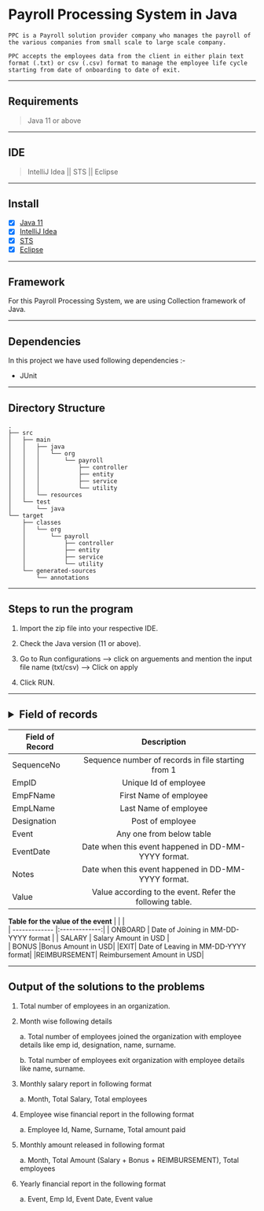 # Payroll Processing System in Java

`PPC is a Payroll solution provider company who manages the payroll of the various companies from small scale to large scale company.`

`PPC accepts the employees data from the client in either plain text format (.txt) or csv (.csv) format to manage the employee life cycle starting from date of onboarding to date of exit.`

---
## Requirements

> Java 11 or above

---

## IDE 
> IntelliJ Idea || STS || Eclipse

---

## Install
- [x]  [Java 11](https://www.oracle.com/in/java/technologies/javase/jdk11-archive-downloads.html)
- [x] [IntelliJ Idea](https://www.jetbrains.com/idea/download/#section=windows)
- [x] [STS ](https://spring.io/tools)
- [x] [Eclipse ](https://www.eclipse.org/downloads/)

---

## Framework

For this Payroll Processing System, we are using Collection framework of Java.

---

## Dependencies

In this project we have used following dependencies :-

- JUnit

---


## Directory Structure

```
.
├── src
│   ├── main
│   │   ├── java
│   │   │   └── org
│   │   │       └── payroll
│   │   │           ├── controller
│   │   │           ├── entity
│   │   │           ├── service
│   │   │           └── utility
│   │   └── resources
│   └── test
│       └── java
└── target
    ├── classes
    │   └── org
    │       └── payroll
    │           ├── controller
    │           ├── entity
    │           ├── service
    │           └── utility
    └── generated-sources
        └── annotations
```
---

## Steps to run the program

1. Import the zip file into your respective IDE.

2.  Check the Java version (11 or above).

3.  Go to Run configurations --> click on arguements and mention the input file name (txt/csv) --> Click on apply

4.  Click RUN.

----

## <details><summary>Field of records</summary>

| Field of Record        | Description|  
| ------------- |:-------------:| 
|SequenceNo     | Sequence number of records in file starting from 1 | 
| EmpID      | Unique Id of employee  |  
| EmpFName | First Name of employee      |    
|EmpLName | Last Name of employee|
|Designation| Post of employee|
|Event| Any one from below table|
| EventDate | Date when this event happened in DD-MM-YYYY format.|
|Notes|Date when this event happened in DD-MM-YYYY format.|
|Value| Value according to the event. Refer the following table. |

<b>Table for the value of the event</b>
| | |          
| ------------- |:-------------:| 
| ONBOARD     | Date of Joining in MM-DD-YYYY format | 
| SALARY      | Salary Amount in USD     |  
| BONUS  |Bonus Amount in USD|
|EXIT| Date of Leaving in MM-DD-YYYY format|
|REIMBURSEMENT| Reimbursement Amount in USD|

</details>

---

## Output of the solutions to the problems

1. Total number of employees in an organization.

2. Month wise following details

    a. Total number of employees joined the organization with employee details like emp id,
designation, name, surname.

    b. Total number of employees exit organization with employee details like name, surname.

3. Monthly salary report in following format

    a. Month, Total Salary, Total employees

4. Employee wise financial report in the following format

    a. Employee Id, Name, Surname, Total amount paid

5. Monthly amount released in following format

    a. Month, Total Amount (Salary + Bonus + REIMBURSEMENT), Total employees

6. Yearly financial report in the following format

    a. Event, Emp Id, Event Date, Event value